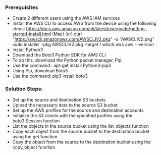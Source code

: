 ### Prerequisites

- Create 2 different users using the AWS IAM services
- Install the AWS CLI to access AWS from the device using the following steps:
	  https://docs.aws.amazon.com/cli/latest/userguide/getting-started-install.html (Mac)
                                    (or)
	  curl "https://awscli.amazonaws.com/AWSCLIV2.pkg" -o "AWSCLIV2.pkg"
	  sudo installer -pkg AWSCLIV2.pkg -target /
	  which aws
	  aws --version
- Install Python3
- Download the Boto3 Python SDK for AWS CLI
- To do this, download the Python packet manager, Pip
- Use the command : apt-get install Python3-pip3
- Using Pip, download Boto3
- Use the command: pip3 install boto3

### Solution Steps:

- Set up the source and destination S3 buckets
- Upload the necessary data to the source S3 bucket
- Set up the AWS profiles for the source and destination accounts
- Initialize the S3 clients with the specified profiles using the boto3.Session function
- List the objects in the source bucket using the list_objects function
- Copy each object from the source bucket to the destination bucket using the get function
- Copy the object from the source to the destination bucket using the copy_object function
